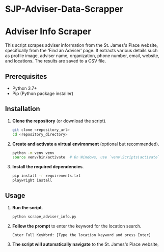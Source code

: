 # SJP-Adviser-Data-Scrapper

# Adviser Info Scraper

This script scrapes adviser information from the St. James's Place website, specifically from the 'Find an Adviser' page. It extracts various details such as profile image, adviser name, organization, phone number, email, website, and locations. The results are saved to a CSV file.

## Prerequisites

- Python 3.7+
- Pip (Python package installer)

## Installation

1. **Clone the repository** (or download the script).

    ```bash
    git clone <repository_url>
    cd <repository_directory>
    ```

2. **Create and activate a virtual environment** (optional but recommended).

    ```bash
    python -m venv venv
    source venv/bin/activate  # On Windows, use `venv\Scripts\activate`
    ```

3. **Install the required dependencies**.

    ```bash
    pip install -r requirements.txt
    playwright install
    ```

## Usage

1. **Run the script**.

    ```bash
    python scrape_adviser_info.py
    ```

2. **Follow the prompt** to enter the keyword for the location search.

    ```plaintext
    Enter Full KeyWord: [Type the location keyword and press Enter]
    ```

3. **The script will automatically navigate** to the St. James's Place website,
